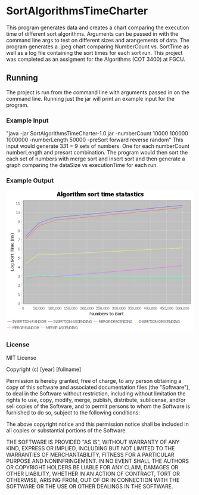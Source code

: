 # SortAlgorithmsTimeCharter
This program generates data and creates a chart comparing the execution time of different sort algorithms. Arguments can be passed in with the command line args to test on 
different sizes and arangements of data. The program generates a .jpeg chart comparing NumberCount vs. SortTime as well as a log file containing the sort times for each sort run. This project was completed as an assigment for the Algorithms (COT 3400) at FGCU.

## Running
The project is run from the command line with arguments passed in on the command line. Running just the jar will print an example input for the program.

### Example Input
"java -jar SortAlgorithmsTimeCharter-1.0.jar  -numberCount 10000 100000 1000000 -numberLength 50000 -preSort forward reverse random"
This input would generate 3*3*1 = 9 sets of numbers. One for each numberCount numberLength and presort combination. The program would then sort the each set of numbers with 
merge sort and insert sort and then generate a graph comparing the dataSize vs executionTime for each run.

### Example Output

![Example output sort times comparison chart](SortTimesChart.jpeg)

### License

MIT License

Copyright (c) [year] [fullname]

Permission is hereby granted, free of charge, to any person obtaining a copy
of this software and associated documentation files (the "Software"), to deal
in the Software without restriction, including without limitation the rights
to use, copy, modify, merge, publish, distribute, sublicense, and/or sell
copies of the Software, and to permit persons to whom the Software is
furnished to do so, subject to the following conditions:

The above copyright notice and this permission notice shall be included in all
copies or substantial portions of the Software.

THE SOFTWARE IS PROVIDED "AS IS", WITHOUT WARRANTY OF ANY KIND, EXPRESS OR
IMPLIED, INCLUDING BUT NOT LIMITED TO THE WARRANTIES OF MERCHANTABILITY,
FITNESS FOR A PARTICULAR PURPOSE AND NONINFRINGEMENT. IN NO EVENT SHALL THE
AUTHORS OR COPYRIGHT HOLDERS BE LIABLE FOR ANY CLAIM, DAMAGES OR OTHER
LIABILITY, WHETHER IN AN ACTION OF CONTRACT, TORT OR OTHERWISE, ARISING FROM,
OUT OF OR IN CONNECTION WITH THE SOFTWARE OR THE USE OR OTHER DEALINGS IN THE
SOFTWARE.
